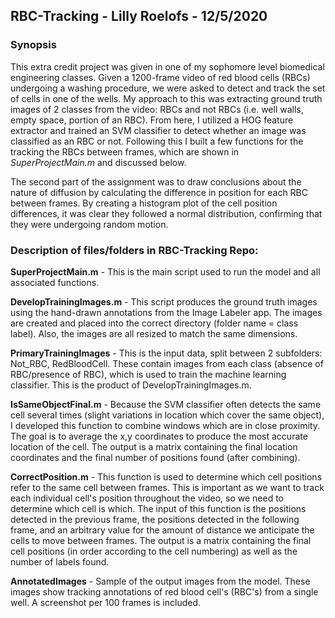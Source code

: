 ## RBC-Tracking - Lilly Roelofs - 12/5/2020

### Synopsis
This extra credit project was given in one of my sophomore level biomedical engineering classes. Given a 1200-frame video of red blood cells (RBCs) undergoing a washing procedure, we were asked to detect and track the set of cells in one of the wells. My approach to this was extracting ground truth images of 2 classes from the video: RBCs and not RBCs (i.e. well walls, empty space, portion of an RBC). From here, I utilized a HOG feature extractor and trained an SVM classifier to detect whether an image was classified as an RBC or not. Following this I built a few functions for the tracking the RBCs between frames, which are shown in *SuperProjectMain.m* and discussed below. 

The second part of the assignment was to draw conclusions about the nature of diffusion by calculating the difference in position for each RBC between frames. By creating a histogram plot of the cell position differences, it was clear they followed a normal distribution, confirming that they were undergoing random motion.

### Description of files/folders in RBC-Tracking Repo:

**SuperProjectMain.m** - This is the main script used to run the model and all associated functions. 

**DevelopTrainingImages.m** - This script produces the ground truth images using the hand-drawn annotations from the Image Labeler app. The images are created and placed into the correct directory (folder name = class label). Also, the images are all resized to match the same dimensions. 

**PrimaryTrainingImages** - This is the input data, split between 2 subfolders: Not_RBC, RedBloodCell. These contain images from each class (absence of RBC/presence of RBC), which is used to train the machine learning classifier. This is the product of DevelopTrainingImages.m. 

**IsSameObjectFinal.m** - Because the SVM classifier often detects the same cell several times (slight variations in location which cover the same object), I developed this function to combine windows which are in close proximity. The goal is to average the x,y coordinates to produce the most accurate location of the cell. The output is a matrix containing the final location coordinates and the final number of positions found (after combining). 

**CorrectPosition.m** - This function is used to determine which cell positions refer to the same cell between frames. This is important as we want to track each individual cell's position throughout the video, so we need to determine which cell is which. The input of this function is the positions detected in the previous frame, the positions detected in the following frame, and an arbitrary value for the amount of distance we anticipate the cells to move between frames. The output is a matrix containing the final cell positions (in order according to the cell numbering) as well as the number of labels found. 

**AnnotatedImages** - Sample of the output images from the model. These images show tracking annotations of red blood cell's (RBC's) from a single well. A screenshot per 100 frames is included.

